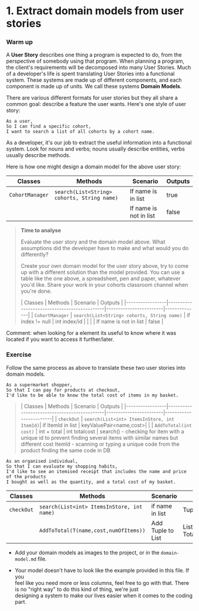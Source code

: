 # 1. Extract domain models from user stories

### Warm up

A **User Story** describes one thing a program is expected to do, from the perspective of somebody using that program. When planning a program, the client's requirements will be decomposed into many User Stories. Much of a developer's life is spent translating User Stories into a functional system. These systems are made up of different components, and each component is made up of units. We call these systems **Domain Models**.

There are various different formats for user stories but they all share a common goal: describe a feature the user wants. Here's one style of user story:

```
As a user,
So I can find a specific cohort,
I want to search a list of all cohorts by a cohort name.
```

As a developer, it's our job to extract the useful information into a functional system. Look for nouns and verbs; nouns usually describe entities, verbs usually describe methods.

Here is how one might design a domain model for the above user story:

| Classes         | Methods                                     | Scenario               | Outputs |
|-----------------|---------------------------------------------|------------------------|---------|
| `CohortManager` | `search(List<String> cohorts, String name)` | If name is in list     | true    |
|                 |                                             | If name is not in list | false   |

> **Time to analyse**
>
> Evaluate the user story and the domain model above. What assumptions did the developer have to make and what would you do differently?
> 
> Create your own domain model for the user story above, try to come up with a different solution than the model provided. You can use a table like the one above, a spreadsheet, pen and paper, whatever you'd like. Share your work in your cohorts classroom channel when you're done.
>
> | Classes         | Methods                                     | Scenario             | Outputs      |
|-----------------|---------------------------------------------|------------------------|--------------|
| `CohortManager` | `search(List<String> cohorts, String name)` | if index != null       | int index/id |
|                 |                                             | If name is not in list | false        |

Comment: when looking for a element its useful to know where it was located if you want to access it further/later. 
### Exercise

Follow the same process as above to translate these two user stories into domain models.

```
As a supermarket shopper,
So that I can pay for products at checkout,
I'd like to be able to know the total cost of items in my basket.
```
> | Classes         | Methods                                   | Scenario               | Outputs                |
|-----------------|---------------------------------------------|------------------------|------------------------|
| `checkOut`      | `search(List<int> ItemsInStore, int ItemId)`| if ItemId in list      | keyValuePair<name,cost>|
|                 | `AddToTotal(int cost)`                      | int + total            | int totalcost          |
search() - checking for item with a unique id to prevent finding several items with similar names but different cost
ItemId - scanning or typing a unique code from the product finding the same code in DB


```
As an organised individual,
So that I can evaluate my shopping habits,
I'd like to see an itemised receipt that includes the name and price of the products
I bought as well as the quantity, and a total cost of my basket.
```

| Classes         | Methods                                   | Scenario               | Outputs                              |
|-----------------|-------------------------------------------|------------------------|------------------------              |
| `checkOut`      | `search(List<int> ItemsInStore, int name)`| if name in list        | Tuple<name,cost>                     |
|                 | `AddToTotal(T(name,cost,numOfItems))`     | Add Tuple to List      | List<Tuple<name,cost,num>>, TotalCost|


- Add your domain models as images to the project, or in the `domain-model.md` file.   
	
- Your model doesn't have to look like the example provided in this file. If you   
  feel like you need more or less columns, feel free to go with that. 
  There is no "right way" to do this kind of thing, we're just   
  designing a system to make our lives easier when it comes to the coding part.